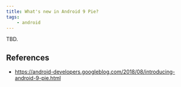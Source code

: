 ```yaml
---
title: What's new in Android 9 Pie?
tags:
    - android
---
```


TBD.

## References
- https://android-developers.googleblog.com/2018/08/introducing-android-9-pie.html
